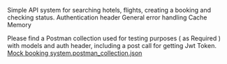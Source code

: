 Simple API system for searching hotels, flights, creating a booking and checking status.
Authentication header
General error handling
Cache Memory

Please find a Postman collection used for testing purposes ( as Required ) with models and auth header, including a post call for getting Jwt Token.
[Mock booking system.postman_collection.json](https://github.com/user-attachments/files/15885099/Mock.booking.system.postman_collection.json)
